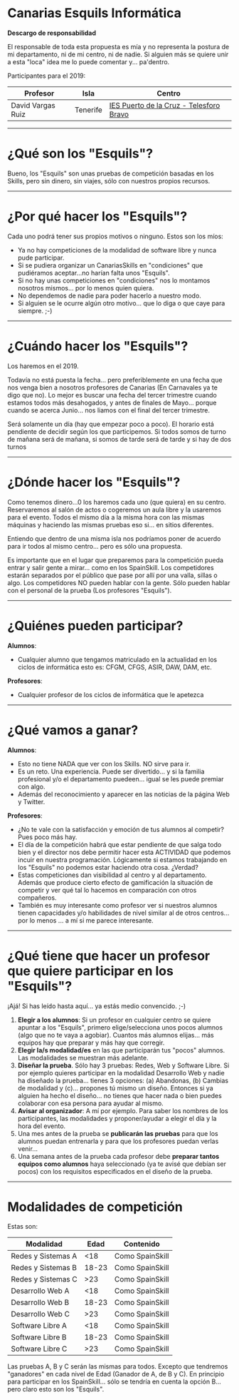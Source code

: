 
# Canarias Esquils Informática

**Descargo de responsabilidad**

El responsable de toda esta propuesta es mía y no representa la postura
de mi departamento, ni de mi centro, ni de nadie. Si alguien más se quiere
unir a esta "loca" idea me lo puede comentar y... pa'dentro.

Participantes para el 2019:

| Profesor          | Isla     | Centro                                  |
| ------------------ | -------- | --------------------------- |
| David Vargas Ruiz | Tenerife | [IES Puerto de la Cruz - Telesforo Bravo](www.iespuertodelacruz.es) |

---

# ¿Qué son los "Esquils"?

Bueno, los "Esquils" son unas pruebas de competición basadas en los Skills,
pero sin dinero, sin viajes, sólo con nuestros propios recursos.

---

# ¿Por qué hacer los "Esquils"?

Cada uno podrá tener sus propios motivos o ninguno. Estos son los míos:
* Ya no hay competiciones de la modalidad de software libre y nunca pude participar.
* Si se pudiera organizar un CanariasSkills en "condiciones" que pudiéramos
aceptar...no harían falta unos "Esquils".
* Si no hay unas competiciones en "condiciones" nos lo montamos
nosotros mismos... por lo menos quien quiera.
* No dependemos de nadie para poder hacerlo a nuestro modo.
* Si alguien se le ocurre algún otro motivo... que lo diga o que caye para siempre. ;-)

---

# ¿Cuándo hacer los "Esquils"?

Los haremos en el 2019.

Todavía no está puesta la fecha... pero preferiblemente
en una fecha que nos venga bien a nosotros profesores de Canarias
(En Carnavales ya te digo que no). Lo mejor es buscar una fecha del tercer trimestre cuando estamos todos más desahogados, y antes de finales de Mayo...
porque cuando se acerca Junio... nos liamos con el final del tercer trimestre.

Será solamente un día (hay que empezar poco a poco). El horario está pendiente de
decidir según los que participemos. Si todos somos de turno de mañana será de mañana, si somos de tarde será de tarde y si hay de dos turnos

---

# ¿Dónde hacer los "Esquils"?

Como tenemos dinero...0 los haremos cada uno (que quiera) en su centro.
Reservaremos al salón de actos o cogeremos un aula libre y la usaremos
para el evento. Todos el mismo día a la misma hora con las mismas máquinas y haciendo las mismas pruebas eso si... en sitios diferentes.

Entiendo que dentro de una misma isla nos podríamos poner de acuerdo para
ir todos al mismo centro... pero es sólo una propuesta.

Es importante que en el lugar que preparemos para la competición pueda
entrar y salir gente a mirar... como en los SpainSkill. Los competidores
estarán separados por el público que pase por allí por una valla, sillas o algo.
Los competidores NO pueden hablar con la gente. Sólo pueden hablar con
el personal de la prueba (Los profesores "Esquils").

---

# ¿Quiénes pueden participar?

**Alumnos**:
* Cualquier alumno que tengamos matriculado en la actualidad
en los ciclos de informática esto es:
CFGM, CFGS, ASIR, DAW, DAM, etc.

**Profesores**:
* Cualquier profesor de los ciclos de informática que le apetezca

---

# ¿Qué vamos a ganar?

**Alumnos**:
* Esto no tiene NADA que ver con los Skills. NO sirve para ir.
* Es un reto. Una experiencia. Puede ser divertido... y si la familia
profesional y/o el departamento puedeen... igual se les puede premiar
con algo.
* Además del reconocimiento y aparecer en las noticias de la página Web y Twitter.

**Profesores**:
* ¿No te vale con la satisfacción y emoción de tus alumnos al competir?
Pues poco más hay.
* El día de la competición habrá que estar pendiente de que salga todo bien
y el director nos debe permitir hacer esta ACTIVIDAD que podemos incuir en
nuestra programación. Lógicamente si estamos trabajando en los "Esquils"
no podemos estar haciendo otra cosa. ¿Verdad?
* Estas competiciones dan visibilidad al centro y al departamento. Además
que produce cierto efecto de gamificación la situación de competir y ver
qué tal lo hacemos en comparación con otros compañeros.
* También es muy interesante como profesor ver si nuestros alumnos tienen
capacidades y/o habilidades de nivel similar al de otros centros... por lo menos
... a mí si me parece interesante.

---

# ¿Qué tiene que hacer un profesor que quiere participar en los "Esquils"?

¡Ajá! Si has leído hasta aquí... ya estás medio convencido. ;-)

1. **Elegir a los alumnos**: Si un profesor en cualquier centro se quiere apuntar a los "Esquils", primero elige/selecciona unos pocos alumnos (algo que no te vaya a agobiar). Cuantos más alumnos elijas... más equipos hay que preparar y más hay que corregir.
1. **Elegir la/s modalidad/es** en las que participarán tus "pocos" alumnos.
Las modalidades se muestran más adelante.
1. **Diseñar la prueba**. Sólo hay 3 pruebas: Redes, Web y Software Libre.
Si por ejemplo quieres participar en la modalidad Desarrollo Web y nadie ha diseñado la prueba... tienes 3 opciones: (a) Abandonas, (b) Cambias de modalidad y (c)... propones tú mismo un diseño.
Entonces si ya alguien ha hecho el diseño... no tienes que hacer nada o bien
puedes colaborar con esa persona para ayudar al mismo.
1. **Avisar al organizador**: A mí por ejemplo. Para saber los nombres de
los participantes, las modalidades y proponer/ayudar a elegir el día y la hora del evento.
1. Una mes antes de la prueba se **publicarán las pruebas** para que los alumnos puedan entrenarla y para que los profesores puedan verlas venir...
1. Una semana antes de la prueba cada profesor debe **preparar tantos equipos como alumnos** haya seleccionado (ya te avisé que debían ser pocos) con los requisitos especificados en el diseño de la prueba.

---

# Modalidades de competición

Estas son:

| Modalidad           | Edad  | Contenido       |
| ------------------- | ------| --------------- |
| Redes y Sistemas A  | <18   | Como SpainSkill |
| Redes y Sistemas B  | 18-23 | Como SpainSkill |
| Redes y Sistemas C  | >23   | Como SpainSkill |
| Desarrollo Web   A  | <18   | Como SpainSkill |
| Desarrollo Web   B  | 18-23 | Como SpainSkill |
| Desarrollo Web   C  | >23   | Como SpainSkill |
| Software Libre   A  | <18   | Como SpainSkill |
| Software Libre   B  | 18-23 | Como SpainSkill |
| Software Libre   C  | >23   | Como SpainSkill |

Las pruebas A, B y C serán las mismas para todos. Excepto que
tendremos "ganadores" en cada nivel de Edad (Ganador de A, de B y C).
En principio para participar en los SpainSkill... sólo se tendría en cuenta
la opción B... pero claro esto son los "Esquils".
